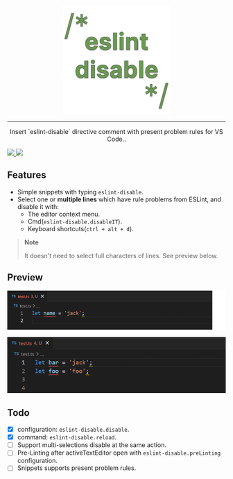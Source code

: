 <p align="center">
  <a href="https://github.com/lvjiaxuan/eslint-disable" target="_blank">
    <img src="./assets/icon.png" alt="eslint-disable" height="250" width="250" />
  </a>
</p>

<hr />

<p align="center">Insert `eslint-disable` directive comment with present problem rules for VS Code..</p>

[![](https://img.shields.io/visual-studio-marketplace/v/lvjiaxuan.eslint-disable?label=Visual%20Studio%20Marketplace)
](https://marketplace.visualstudio.com/items?itemName=lvjiaxuan.eslint-disable)
[![](https://img.shields.io/visual-studio-marketplace/azure-devops/installs/total/lvjiaxuan.eslint-disable?label=Installs)
](https://marketplace.visualstudio.com/items?itemName=lvjiaxuan.eslint-disable)

## Features

- Simple snippets with typing `eslint-disable`.
- Select one or **multiple lines** which have rule problems from ESLint, and disable it with:
  - The editor context menu.
  - Cmd(`eslint-disable.disableIT`).
  - Keyboard shortcuts(`ctrl + alt + d`).

> **Note**
> 
> It doesn't need to select full characters of lines. See preview below.

## Preview

![](assets/1.gif)

![](assets/2.gif)

## Todo

- [x] configuration: `eslint-disable.disable`.
- [x] command: `eslint-disable.reload`.
- [ ] Support multi-selections disable at the same action.
- [ ] Pre-Linting after activeTextEditor open with `eslint-disable.preLinting` configuration.
- [ ] Snippets supports present problem rules.
